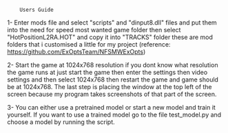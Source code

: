         Users Guide

1-   Enter mods file and select "scripts" and "dinput8.dll" files and put them into the need for speed most wanted game folder
   then select "HotPositionL2RA.HOT" and copy it into "TRACKS" folder these are mod folders that i customised a little for my project
   (reference: https://github.com/ExOptsTeam/NFSMWExOpts)

2-   Start the game at 1024x768 resolution if you dont know what resolution the game runs at just start the game then enter the settings
   then video settings and then select 1024x768 then restart the game and game should be at 1024x768. The last step is placing the window at
   the top left of the screen because my program takes screenshots of that part of the screen.

3-   You can either use a pretrained model or start a new model and train it yourself. If you want to use a trained model go to the
   file test_model.py and choose a model by running the script.


